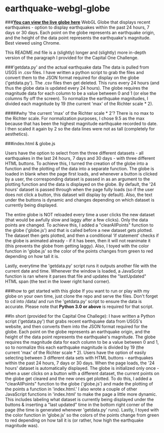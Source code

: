 # earthquake-webgl-globe
###**[You can view the live globe here](http://ks3099106.kimsufi.com/josh/earthquakes/)**
WebGL Globe that displays recent earthquakes - option to display earthquakes within the past 24 hours, 7 days or 30 days. Each point on the globe represents an earthquake origin, and the height of the data point represents the earthquake's magnitude. Best viewed using Chrome.

This README.md file is a (slightly) longer and (slightly) more in-depth version of the paragraph I provided for the Capital One Challenge. 

###'getdata.py' and the actual earthquake data
The data is pulled from USGS in .csv files. I have written a python script to grab the files and convert them to the JSON format required for display on the globe ('getdata.py'). The .csv files then get deleted. This runs every 24 hours (and thus the globe data is updated every 24 hours). The globe requires the magnitude data for each column to be a value between 0 and 1 (or else the columns fly off the screen). To normalize the earthquake magnitudes, I divided each magnitude by 19 (the current 'max' of the Richter scale * 2).

#####why 'the current 'max' of the Richter scale * 2'?
There is no max to the Richter scale. For normalization purposes, I chose 9.5 as the max because that has been the highest magnitude earthquake recorded to date. I then scaled it again by 2 so the data lines were not as tall (completely for aesthetics).

###index.html & globe.js

Users have the option to select from the three different datasets - all earthquakes in the last 24 hours, 7 days and 30 days - with three different HTML buttons. To achieve this, I turned the creation of the globe into a function and the plotting of the data into a separate function. The globe is loaded in blank when the page first loads, and whenever a button is clicked by a user, the corresponding dataset is passed in as an argument to the plotting function and the data is displayed on the globe. By default, the '24 hours' dataset is passed through when the page fully loads (so if the user does not click a button, this dataset will display by default). Also, the text under the buttons is dynamic and changes depending on which dataset is currently being displayed.

The entire globe is NOT reloaded every time a user clicks the new dataset (that would be awfully slow and laggy after a few clicks). Only the data points are changed. To achieve this, I added a "clearAllPoints" function to the globe ('globe.js') and that is called before a new dataset gets plotted. The dataset then gets plotted, and then a conditional ‘if statement’ checks if the globe is animated already - if it has been, then it will not reanimate it (this prevents the globe from getting laggy). Also, I toyed with the color function in 'globe.js' so the color of the points changes from green to red depending on how tall it is.

Lastly, everytime the 'getdata.py' script runs it outputs another file with the current date and time. Whenever the window is loaded, a JavaScript function is ran where it parses that file and updates the "lastUpdated" HTML span (the text in the lower right hand corner).

###how to get started with this globe
If you want to run or play with my globe on your own time, just clone the repo and serve the files. Don't forget to cd into /data/ and run the 'getdata.py' script to ensure the data is accurate. Please note that **Python 3.0 or above** is required for that script.

##In short (provided for the Capital One Challege):
  I have written a Python script ('getdata.py') that grabs recent earthquake data from USGS's website, and then converts them into the JSON format required for the globe. Each point on the globe represents an earthquake origin, and the height of the data point represents the earthquake's magnitude. The globe requires the magnitude data for each column to be a value between 0 and 1, so to normalize this each earthquake magnitude is divided by 19 (the current 'max' of the Richter scale * 2). Users have the option of easily selecting between 3 different data sets with HTML buttons - earthquakes within the past 24 hours, 7 days or 30 days. When the page loads, the '24 hours' dataset is automatically displayed. The globe is initialized only once - when a user clicks on a button with a different dataset, the current points on the globe get cleared and the new ones get plotted. To do this, I added a "clearAllPoints" function to the globe ('globe.js') and made the plotting of the points a function in 'index.html.'  I also wrote a couple of other JavaScript functions in 'index.html' to make the page a little more dynamic. This includes labeling what dataset is currently being displayed under the buttons & inserting a "last updated" time in the bottom right corner of the page (the time is generated whenever 'getdata.py' runs). Lastly, I toyed with the color function in 'globe.js' so the colors of the points change from green to red depending on how tall it is (or rather, how high the earthquake magnitude was).
  

  
